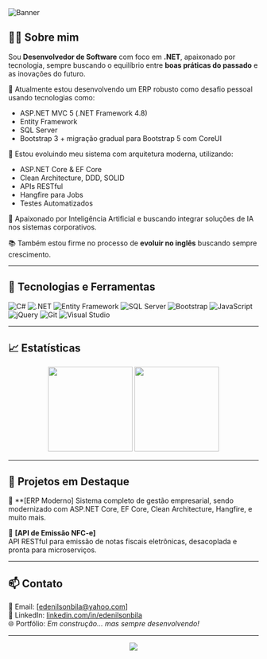 <!-- Banner chamativo com ou sem gif -->
<img src="https://capsule-render.vercel.app/api?type=waving&color=0D6EFD&height=200&section=header&text=Olá,%20eu%20sou%20o%20Tú!&fontSize=40&fontColor=ffffff&animation=fadeIn" alt="Banner"/>

## 👨‍💻 Sobre mim

Sou **Desenvolvedor de Software** com foco em **.NET**, apaixonado por tecnologia, sempre buscando o equilíbrio entre **boas práticas do passado** e as inovações do futuro.

💼 Atualmente estou desenvolvendo um ERP robusto como desafio pessoal usando tecnologias como:

- ASP.NET MVC 5 (.NET Framework 4.8)
- Entity Framework
- SQL Server
- Bootstrap 3 + migração gradual para Bootstrap 5 com CoreUI

🚀 Estou evoluindo meu sistema com arquitetura moderna, utilizando:
- ASP.NET Core & EF Core
- Clean Architecture, DDD, SOLID
- APIs RESTful
- Hangfire para Jobs
- Testes Automatizados

🧠 Apaixonado por Inteligência Artificial e buscando integrar soluções de IA nos sistemas corporativos.

📚 Também estou firme no processo de **evoluir no inglês** buscando sempre crescimento.

---

## 🧰 Tecnologias e Ferramentas

![C#](https://img.shields.io/badge/-CSharp-239120?style=for-the-badge&logo=csharp&logoColor=white)
![.NET](https://img.shields.io/badge/-ASP.NET-512BD4?style=for-the-badge&logo=dotnet&logoColor=white)
![Entity Framework](https://img.shields.io/badge/-EntityFramework-6DB33F?style=for-the-badge&logo=dotnet&logoColor=white)
![SQL Server](https://img.shields.io/badge/-SQLServer-CC2927?style=for-the-badge&logo=microsoftsqlserver&logoColor=white)
![Bootstrap](https://img.shields.io/badge/-Bootstrap-7952B3?style=for-the-badge&logo=bootstrap&logoColor=white)
![JavaScript](https://img.shields.io/badge/-JavaScript-F7DF1E?style=for-the-badge&logo=javascript&logoColor=black)
![jQuery](https://img.shields.io/badge/-jQuery-0769AD?style=for-the-badge&logo=jquery&logoColor=white)
![Git](https://img.shields.io/badge/-Git-F05032?style=for-the-badge&logo=git&logoColor=white)
![Visual Studio](https://img.shields.io/badge/-Visual%20Studio-5C2D91?style=for-the-badge&logo=visualstudio&logoColor=white)

---

## 📈 Estatísticas

<div align="center">
  <img height="170" src="https://github-readme-stats.vercel.app/api?username=teunomedeusuario&show_icons=true&theme=default&count_private=true&hide=issues&hide_rank=true"/>
  <img height="170" src="https://github-readme-stats.vercel.app/api/top-langs/?username=teunomedeusuario&layout=compact&langs_count=8&theme=default"/>
</div>

---

## 🧩 Projetos em Destaque

🔹 **[ERP Moderno]
Sistema completo de gestão empresarial, sendo modernizado com ASP.NET Core, EF Core, Clean Architecture, Hangfire, e muito mais.

🔹 **[API de Emissão NFC-e]**  
API RESTful para emissão de notas fiscais eletrônicas, desacoplada e pronta para microserviços.

---

## 📫 Contato

📧 Email: [edenilsonbila@yahoo.com]  
💼 LinkedIn: [linkedin.com/in/edenilsonbila](https://linkedin.com/in/edenilsonbila)  
🌐 Portfólio: *Em construção... mas sempre desenvolvendo!*

---

<div align="center">
  <img src="https://capsule-render.vercel.app/api?type=waving&color=0D6EFD&height=120&section=footer"/>
</div>
